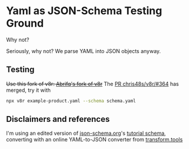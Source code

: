 # Yaml as JSON-Schema Testing Ground

Why not?

Seriously, why not? We parse YAML into JSON objects anyway.

## Testing

~~Use this fork of v8r: [Abrifq's fork of v8r](https://github.com/Abrifq/v8r)~~
The [PR chris48s/v8r/#364](https://github.com/chris48s/v8r/pull/364) has merged, try it with

```bash
npx v8r example-product.yaml --schema schema.yaml
```

## Disclaimers and references

I'm using an edited version of [json-schema.org](https://json-schema.org)'s [tutorial schema](http://json-schema.org/learn/getting-started-step-by-step.html),
converting with an online YAML-to-JSON converter from [transform.tools](https://transform.tools/json-to-yaml)

